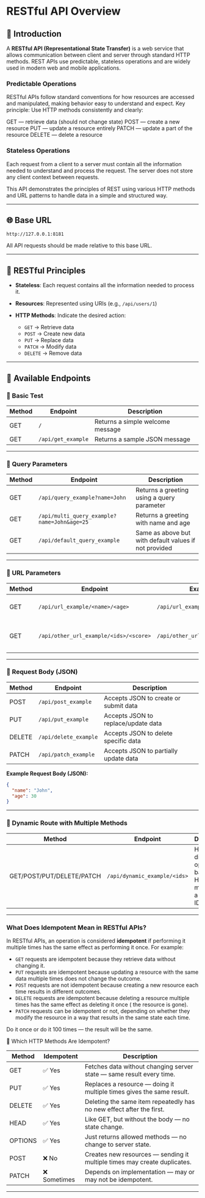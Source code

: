 # RESTful API Overview

## 📘 Introduction

A **RESTful API (Representational State Transfer)** is a web service that allows communication between client and server
through standard HTTP methods. REST APIs use predictable, stateless operations and are widely used in modern web and
mobile applications.

### Predictable Operations

RESTful APIs follow standard conventions for how resources are accessed and manipulated, making behavior easy to
understand and expect.
Key principle: Use HTTP methods consistently and clearly:

GET — retrieve data (should not change state)
POST — create a new resource
PUT — update a resource entirely
PATCH — update a part of the resource
DELETE — delete a resource

### Stateless Operations

Each request from a client to a server must contain all the information needed to understand and process the request.
The server does not store any client context between requests.

This API demonstrates the principles of REST using various HTTP methods and URL patterns to handle data in a simple and
structured way.

---

## 🌐 Base URL

```
http://127.0.0.1:8181
```

All API requests should be made relative to this base URL.

---

## 🧭 RESTful Principles

* **Stateless**: Each request contains all the information needed to process it.
* **Resources**: Represented using URIs (e.g., `/api/users/1`)
* **HTTP Methods**: Indicate the desired action:

    * `GET` → Retrieve data
    * `POST` → Create new data
    * `PUT` → Replace data
    * `PATCH` → Modify data
    * `DELETE` → Remove data

---

## 🚀 Available Endpoints

### 🔹 Basic Test

| Method | Endpoint           | Description                      |
|--------|--------------------|----------------------------------|
| GET    | `/`                | Returns a simple welcome message |
| GET    | `/api/get_example` | Returns a sample JSON message    |

---

### 🔸 Query Parameters

| Method | Endpoint                                    | Description                                           |
|--------|---------------------------------------------|-------------------------------------------------------|
| GET    | `/api/query_example?name=John`              | Returns a greeting using a query parameter            |
| GET    | `/api/multi_query_example?name=John&age=25` | Returns a greeting with name and age                  |
| GET    | `/api/default_query_example`                | Same as above but with default values if not provided |

---

### 🔸 URL Parameters

| Method | Endpoint                               | Example                         | Description                       |
|--------|----------------------------------------|---------------------------------|-----------------------------------|
| GET    | `/api/url_example/<name>/<age>`        | `/api/url_example/Alice/30`     | Uses name and age in the URL      |
| GET    | `/api/other_url_example/<ids>/<score>` | `/api/other_url_example/1/95.5` | Uses integer and float in the URL |

---

### 🔸 Request Body (JSON)

| Method | Endpoint              | Description                           |
|--------|-----------------------|---------------------------------------|
| POST   | `/api/post_example`   | Accepts JSON to create or submit data |
| PUT    | `/api/put_example`    | Accepts JSON to replace/update data   |
| DELETE | `/api/delete_example` | Accepts JSON to delete specific data  |
| PATCH  | `/api/patch_example`  | Accepts JSON to partially update data |

**Example Request Body (JSON):**

```json
{
  "name": "John",
  "age": 30
}
```

---

### 🔸 Dynamic Route with Multiple Methods

| Method                    | Endpoint                     | Description                                                         |
|---------------------------|------------------------------|---------------------------------------------------------------------|
| GET/POST/PUT/DELETE/PATCH | `/api/dynamic_example/<ids>` | Handles different operations based on HTTP method for a resource ID |

---

### What Does Idempotent Mean in RESTful APIs?

In RESTful APIs, an operation is considered **idempotent** if performing it multiple times has the same effect as
performing it once. For example:

- `GET` requests are idempotent because they retrieve data without changing it.
- `PUT` requests are idempotent because updating a resource with the same data multiple times does not change the
  outcome.
- `POST` requests are not idempotent because creating a new resource each time results in different outcomes.
- `DELETE` requests are idempotent because deleting a resource multiple times has the same effect as deleting it once (
  the resource is gone).
- `PATCH` requests can be idempotent or not, depending on whether they modify the resource in a way that results in the
  same state each time.

Do it once or do it 100 times — the result will be the same.

🧪 Which HTTP Methods Are Idempotent?

| Method  | Idempotent  | Description                                                              |
|---------|-------------|--------------------------------------------------------------------------|
| GET     | ✅ Yes       | Fetches data without changing server state — same result every time.     |
| PUT     | ✅ Yes       | Replaces a resource — doing it multiple times gives the same result.     |
| DELETE  | ✅ Yes       | Deleting the same item repeatedly has no new effect after the first.     |
| HEAD    | ✅ Yes       | Like GET, but without the body — no state change.                        |
| OPTIONS | ✅ Yes       | Just returns allowed methods — no change to server state.                |
| POST    | ❌ No        | Creates new resources — sending it multiple times may create duplicates. |
| PATCH   | ❌ Sometimes | Depends on implementation — may or may not be idempotent.                |

---

